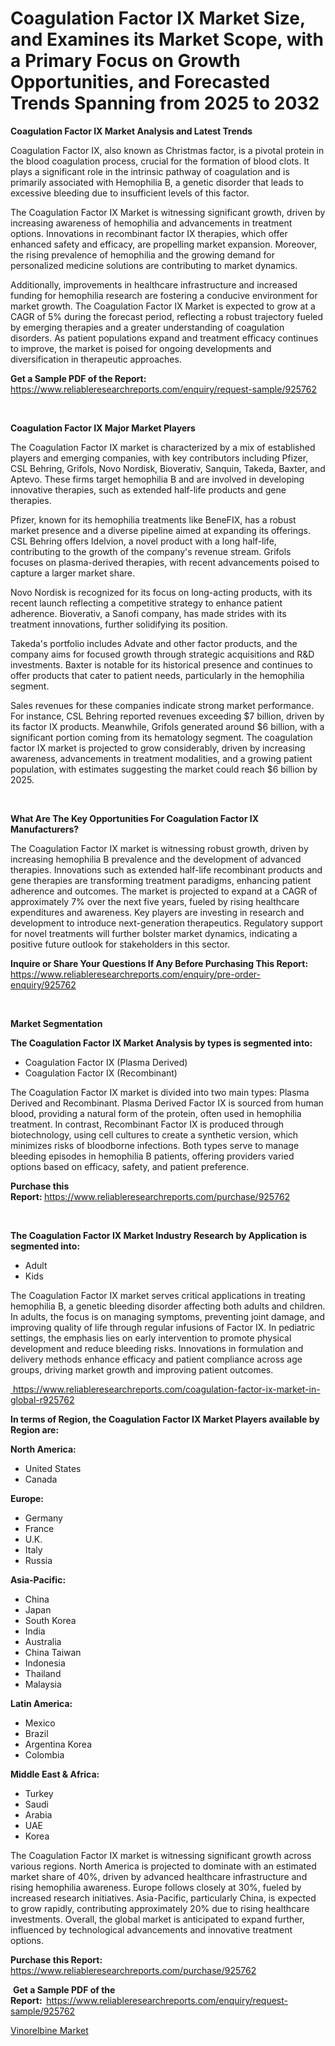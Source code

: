 <p><h1>Coagulation Factor IX Market Size, and Examines its Market Scope, with a Primary Focus on Growth Opportunities, and Forecasted Trends Spanning from 2025 to 2032</h1></p><p><strong>Coagulation Factor IX Market Analysis and Latest Trends</strong></p>
<p><p>Coagulation Factor IX, also known as Christmas factor, is a pivotal protein in the blood coagulation process, crucial for the formation of blood clots. It plays a significant role in the intrinsic pathway of coagulation and is primarily associated with Hemophilia B, a genetic disorder that leads to excessive bleeding due to insufficient levels of this factor.</p><p>The Coagulation Factor IX Market is witnessing significant growth, driven by increasing awareness of hemophilia and advancements in treatment options. Innovations in recombinant factor IX therapies, which offer enhanced safety and efficacy, are propelling market expansion. Moreover, the rising prevalence of hemophilia and the growing demand for personalized medicine solutions are contributing to market dynamics.</p><p>Additionally, improvements in healthcare infrastructure and increased funding for hemophilia research are fostering a conducive environment for market growth. The Coagulation Factor IX Market is expected to grow at a CAGR of 5% during the forecast period, reflecting a robust trajectory fueled by emerging therapies and a greater understanding of coagulation disorders. As patient populations expand and treatment efficacy continues to improve, the market is poised for ongoing developments and diversification in therapeutic approaches.</p></p>
<p><strong>Get a Sample PDF of the Report:&nbsp;</strong> <a href="https://www.reliableresearchreports.com/enquiry/request-sample/925762?utm_campaign=2267&utm_medium=2&utm_source=Github&utm_content=ia&utm_term=08032025&utm_id=coagulation-factor-ix">https://www.reliableresearchreports.com/enquiry/request-sample/925762</a></p>
<p>&nbsp;</p>
<p><strong>Coagulation Factor IX Major Market Players</strong></p>
<p><p>The Coagulation Factor IX market is characterized by a mix of established players and emerging companies, with key contributors including Pfizer, CSL Behring, Grifols, Novo Nordisk, Bioverativ, Sanquin, Takeda, Baxter, and Aptevo. These firms target hemophilia B and are involved in developing innovative therapies, such as extended half-life products and gene therapies. </p><p>Pfizer, known for its hemophilia treatments like BeneFIX, has a robust market presence and a diverse pipeline aimed at expanding its offerings. CSL Behring offers Idelvion, a novel product with a long half-life, contributing to the growth of the company's revenue stream. Grifols focuses on plasma-derived therapies, with recent advancements poised to capture a larger market share. </p><p>Novo Nordisk is recognized for its focus on long-acting products, with its recent launch reflecting a competitive strategy to enhance patient adherence. Bioverativ, a Sanofi company, has made strides with its treatment innovations, further solidifying its position. </p><p>Takeda's portfolio includes Advate and other factor products, and the company aims for focused growth through strategic acquisitions and R&D investments. Baxter is notable for its historical presence and continues to offer products that cater to patient needs, particularly in the hemophilia segment. </p><p>Sales revenues for these companies indicate strong market performance. For instance, CSL Behring reported revenues exceeding $7 billion, driven by its factor IX products. Meanwhile, Grifols generated around $6 billion, with a significant portion coming from its hematology segment. The coagulation factor IX market is projected to grow considerably, driven by increasing awareness, advancements in treatment modalities, and a growing patient population, with estimates suggesting the market could reach $6 billion by 2025.</p></p>
<p>&nbsp;</p>
<p><strong>What Are The Key Opportunities For Coagulation Factor IX Manufacturers?</strong></p>
<p><p>The Coagulation Factor IX market is witnessing robust growth, driven by increasing hemophilia B prevalence and the development of advanced therapies. Innovations such as extended half-life recombinant products and gene therapies are transforming treatment paradigms, enhancing patient adherence and outcomes. The market is projected to expand at a CAGR of approximately 7% over the next five years, fueled by rising healthcare expenditures and awareness. Key players are investing in research and development to introduce next-generation therapeutics. Regulatory support for novel treatments will further bolster market dynamics, indicating a positive future outlook for stakeholders in this sector.</p></p>
<p><strong>Inquire or Share Your Questions If Any Before Purchasing This Report:</strong> <a href="https://www.reliableresearchreports.com/enquiry/pre-order-enquiry/925762?utm_campaign=2267&utm_medium=2&utm_source=Github&utm_content=ia&utm_term=08032025&utm_id=coagulation-factor-ix">https://www.reliableresearchreports.com/enquiry/pre-order-enquiry/925762</a></p>
<p>&nbsp;</p>
<p><strong>Market Segmentation</strong></p>
<p><strong>The Coagulation Factor IX Market Analysis by types is segmented into:</strong></p>
<p><ul><li>Coagulation Factor IX (Plasma Derived)</li><li>Coagulation Factor IX (Recombinant)</li></ul></p>
<p><p>The Coagulation Factor IX market is divided into two main types: Plasma Derived and Recombinant. Plasma Derived Factor IX is sourced from human blood, providing a natural form of the protein, often used in hemophilia treatment. In contrast, Recombinant Factor IX is produced through biotechnology, using cell cultures to create a synthetic version, which minimizes risks of bloodborne infections. Both types serve to manage bleeding episodes in hemophilia B patients, offering providers varied options based on efficacy, safety, and patient preference.</p></p>
<p><strong>Purchase this Report:&nbsp;</strong><a href="https://www.reliableresearchreports.com/purchase/925762?utm_campaign=2267&utm_medium=2&utm_source=Github&utm_content=ia&utm_term=08032025&utm_id=coagulation-factor-ix">https://www.reliableresearchreports.com/purchase/925762</a></p>
<p>&nbsp;</p>
<p><strong>The Coagulation Factor IX Market Industry Research by Application is segmented into:</strong></p>
<p><ul><li>Adult</li><li>Kids</li></ul></p>
<p><p>The Coagulation Factor IX market serves critical applications in treating hemophilia B, a genetic bleeding disorder affecting both adults and children. In adults, the focus is on managing symptoms, preventing joint damage, and improving quality of life through regular infusions of Factor IX. In pediatric settings, the emphasis lies on early intervention to promote physical development and reduce bleeding risks. Innovations in formulation and delivery methods enhance efficacy and patient compliance across age groups, driving market growth and improving patient outcomes.</p></p>
<p><a href="https://www.reliableresearchreports.com/coagulation-factor-ix-market-in-global-r925762?utm_campaign=2267&utm_medium=2&utm_source=Github&utm_content=ia&utm_term=08032025&utm_id=coagulation-factor-ix">&nbsp;https://www.reliableresearchreports.com/coagulation-factor-ix-market-in-global-r925762</a></p>
<p><strong>In terms of Region, the Coagulation Factor IX Market Players available by Region are:</strong></p>
<p>
    <p> <strong> North America: </strong>
        <ul>
            <li>United States</li>
            <li>Canada</li>
        </ul>
        </p> 
    <p> <strong> Europe: </strong>
        <ul>
            <li>Germany</li>
            <li>France</li>
            <li>U.K.</li>
            <li>Italy</li>
            <li>Russia</li>
        </ul>
        </p> 
    <p> <strong> Asia-Pacific: </strong>
        <ul>
            <li>China</li>
            <li>Japan</li>
            <li>South Korea</li>
            <li>India</li>
            <li>Australia</li>
            <li>China Taiwan</li>
            <li>Indonesia</li>
            <li>Thailand</li>
            <li>Malaysia</li>
        </ul>
        </p> 
    <p> <strong> Latin America: </strong>
        <ul>
            <li>Mexico</li>
            <li>Brazil</li>
            <li>Argentina Korea</li>
            <li>Colombia</li>
        </ul>
        </p> 
    <p> <strong> Middle East & Africa: </strong>
        <ul>
            <li>Turkey</li>
            <li>Saudi</li>
            <li>Arabia</li>
            <li>UAE</li>
            <li>Korea</li>
        </ul>
    </p>
    </p>
<p><p>The Coagulation Factor IX market is witnessing significant growth across various regions. North America is projected to dominate with an estimated market share of 40%, driven by advanced healthcare infrastructure and rising hemophilia awareness. Europe follows closely at 30%, fueled by increased research initiatives. Asia-Pacific, particularly China, is expected to grow rapidly, contributing approximately 20% due to rising healthcare investments. Overall, the global market is anticipated to expand further, influenced by technological advancements and innovative treatment options.</p></p>
<p><strong>Purchase this Report: </strong><a href="https://www.reliableresearchreports.com/purchase/925762?utm_campaign=2267&utm_medium=2&utm_source=Github&utm_content=ia&utm_term=08032025&utm_id=coagulation-factor-ix">https://www.reliableresearchreports.com/purchase/925762</a></p>
<p>&nbsp;<strong>Get a Sample PDF of the Report:&nbsp;&nbsp;</strong><a href="https://www.reliableresearchreports.com/enquiry/request-sample/925762?utm_campaign=2267&utm_medium=2&utm_source=Github&utm_content=ia&utm_term=08032025&utm_id=coagulation-factor-ix">https://www.reliableresearchreports.com/enquiry/request-sample/925762</a></p>
<p><strong></strong></p>
<p><p><a href="https://github.com/klindsey95/Market-Research-Report-List-1/blob/main/vinorelbine-market.md?utm_campaign=2267&utm_medium=2&utm_source=Github&utm_content=ia&utm_term=08032025&utm_id=coagulation-factor-ix">Vinorelbine Market</a></p></p>